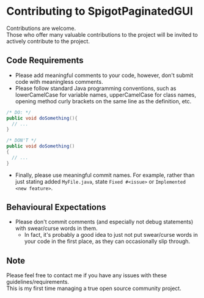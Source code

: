 # Contributing to SpigotPaginatedGUI
Contributions are welcome.  
Those who offer many valuable contributions to the project will be invited to actively contribute to the project.  

## Code Requirements
* Please add meaningful comments to your code, however, don't submit code with meaningless comments.
* Please follow standard Java programming conventions, such as lowerCamelCase for variable names, upperCamelCase for class names,
opening method curly brackets on the same line as the definition, etc.
```java
/* DO: */
public void doSomething(){
  // ...
}

/* DON'T */
public void doSomething()
{
  // ...
}
```
* Finally, please use meaningful commit names. For example, rather than just stating added `MyFile.java`,
state `Fixed #<issue>` or `Implemented <new feature>`.

## Behavioural Expectations
* Please don't commit comments (and especially not debug statements) with swear/curse words in them.
    * In fact, it's probably a good idea to just not put swear/curse words in your code in the first place, as they can occasionally slip through.

## Note
Please feel free to contact me if you have any issues with these guidelines/requirements.  
This is my first time managing a true open source community project.
